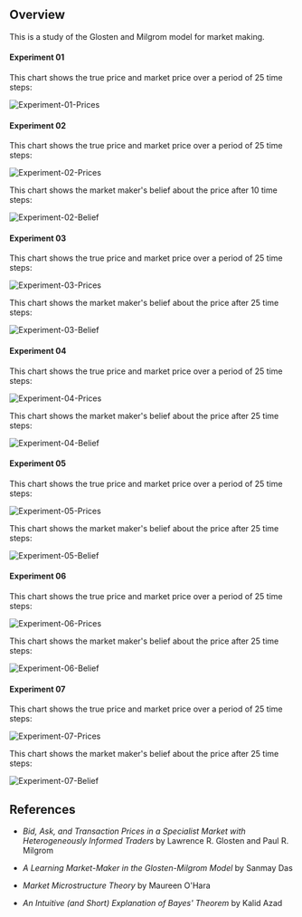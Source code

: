 ## Overview

This is a study of the Glosten and Milgrom model for market making.

#### Experiment 01

This chart shows the true price and market price over a period of 25 time steps:

![Experiment-01-Prices](images/Experiment-01-Prices.png)

#### Experiment 02

This chart shows the true price and market price over a period of 25 time steps:

![Experiment-02-Prices](images/Experiment-02-Prices.png)

This chart shows the market maker's belief about the price after 10 time steps:

![Experiment-02-Belief](images/Experiment-02-Belief.png)

#### Experiment 03

This chart shows the true price and market price over a period of 25 time steps:

![Experiment-03-Prices](images/Experiment-03-Prices.png)

This chart shows the market maker's belief about the price after 25 time steps:

![Experiment-03-Belief](images/Experiment-03-Belief.png)

#### Experiment 04

This chart shows the true price and market price over a period of 25 time steps:

![Experiment-04-Prices](images/Experiment-04-Prices.png)

This chart shows the market maker's belief about the price after 25 time steps:

![Experiment-04-Belief](images/Experiment-04-Belief.png)

#### Experiment 05

This chart shows the true price and market price over a period of 25 time steps:

![Experiment-05-Prices](images/Experiment-05-Prices.png)

This chart shows the market maker's belief about the price after 25 time steps:

![Experiment-05-Belief](images/Experiment-05-Belief.png)

#### Experiment 06

This chart shows the true price and market price over a period of 25 time steps:

![Experiment-06-Prices](images/Experiment-06-Prices.png)

This chart shows the market maker's belief about the price after 25 time steps:

![Experiment-06-Belief](images/Experiment-06-Belief.png)

#### Experiment 07

This chart shows the true price and market price over a period of 25 time steps:

![Experiment-07-Prices](images/Experiment-07-Prices.png)

This chart shows the market maker's belief about the price after 25 time steps:

![Experiment-07-Belief](images/Experiment-07-Belief.png)

## References

* *Bid, Ask, and Transaction Prices in a Specialist Market with Heterogeneously Informed Traders* by Lawrence R. Glosten and Paul R. Milgrom

* *A Learning Market-Maker in the Glosten-Milgrom Model* by Sanmay Das

* *Market Microstructure Theory* by Maureen O'Hara

* *An Intuitive (and Short) Explanation of Bayes' Theorem* by Kalid Azad

